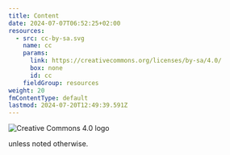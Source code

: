 ```yaml
---
title: Content
date: 2024-07-07T06:52:25+02:00
resources:
  - src: cc-by-sa.svg
    name: cc
    params:
      link: https://creativecommons.org/licenses/by-sa/4.0/
      box: none
      id: cc
    fieldGroup: resources
weight: 20
fmContentType: default
lastmod: 2024-07-20T12:49:39.591Z
---
```


![Creative Commons 4.0 logo](cc)

unless noted otherwise.
